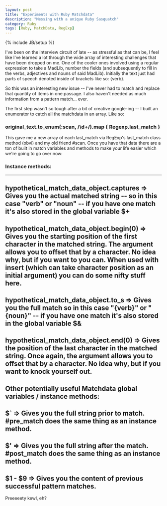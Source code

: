 ```yaml
---
layout: post
title: "Experiments with Ruby Matchdata"
description: "Messing with a unique Ruby Sasquatch"
category: Ruby
tags: [Ruby, MatchData, RegExp]
---
```

{% include JB/setup %}

I've been on the interview circuit of late -- as stressful as that can be, I feel like I've learned a lot through the wide array of interesting challenges that have been dropped on me. One of the cooler ones involved using a regular expression to take a MadLib, number the fields (and subsequently to fill in the verbs, adjectives and nouns of said MadLib). Initially the text just had parts of speech denoted inside of brackets like so: {verb}.

So this was an interesting new issue -- I've never had to match and replace that quantity of items in one passage. I also haven't needed as much information from a pattern match... ever.

The first step wasn't so tough after a bit of creative google-ing -- I built an enumerator to catch all the matchdata in an array. Like so: 

### original_text.to_enum(:scan, /\d+/).map { Regexp.last_match }

This gave me a new array of each last_match via RegExp's last_match class method (obvi) and my old friend #scan. Once you have that data there are a ton of built in match variables and methods to make your life easier which we're going to go over now:

### Instance methods:
-----
hypothetical_match_data_object.captures 
=> Gives you the actual matched string -- so in this case "verb" or "noun" -- if you have one match it's also stored in the global variable $+
-----
hypothetical_match_data_object.begin(0)
=> Gives you the starting position of the first character in the matched string. The argument allows you to offset that by a character. No idea why, but if you want to you can. When used with insert (which can take character position as an initial argument) you can do some nifty stuff here.
-----
hypothetical_match_data_object.to_s
=> Gives you the full match so in this case "{verb}" or "{noun}" -- if you have one match it's also stored in the global variable $&
-----
hypothetical_match_data_object.end(0)
=> Gives the position of the last character in the matched string. Once again, the argument allows you to offset that by a character. No idea why, but if you want to knock yourself out. 
-----
Other potentially useful Matchdata global variables / instance methods: 
-----
$` => Gives you the full string prior to match. #pre_match does the same thing as an instance method.
-----
$' => Gives you the full string after the match. #post_match does the same thing as an instance method. 
-----
$1 - $9 => Gives you the content of previous successful pattern matches.
-----

Preeeeety kewl, eh? 

